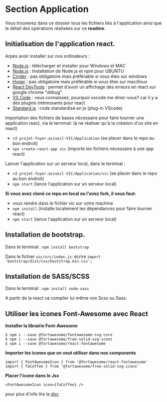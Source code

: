 # Section Application

Vous trouverez dans ce dossier tous les fichiers liés à l'application ainsi que le détail des opérations réalisées sur ce **readme**. 

## Initialisation de l'application react.

Arpès avoir installer sur nos ordinateurs : 

* [Node.js](https://nodejs.org/en/) : télécharger et installer pour Windows et MAC
* [Node.js](https://linuxize.com/post/how-to-install-node-js-on-ubuntu-18.04/#install-node-js-from-the-nodesource-repository) : Installation de Node.js et npm pour UBUNTU
* [Cmder](http://cmder.net/) : pas obligatoire mais préférable si vous êtes sur windows
* [Hyper](https://hyper.is/) : pas obligatoire mais préférable si vous êtes sur mac/linux
* [React DevTools](https://chrome.google.com/webstore/detail/react-developer-tools/fmkadmapgofadopljbjfkapdkoienihi) : permet d'avoir un affichage des erreurs en réact sur google chrome "débug"
* [VS Code](https://code.visualstudio.com/) : vous connaissez, pourquoi vscode me direz-vous? car il y a des plugins intéressants pour react
* [Standard.js](https://standardjs.com/) : code standardisé en js (plug-in VScode)

Importation des fichiers de bases nécessaire pour faire tourner une application react, via le terminal: 
(à ne réaliser qu'à la création d'un site en react)

* `cd projet-foyer-accueil-VIC/Application` (se placer dans le repo au bon endroit)
* `npx create-react-app vic` (importe les fichiers nécessaire à une app react)

Lancer l'application sur un serveur local, dans le terminal : 

* `cd projet-foyer-accueil-VIC/Application/vic` (se placer dans le repo au bon endroit)
* `npm start` (lance l'application sur un serveur local)

**Si vous avez cloné ce repo en local ou l'avez fork, il vous faut:**

* vous rendre dans le fichier vic sur votre machine
* `npm install` (installe localement les dépendances pour faire tourner react)
* `npm start` (lance l'application sur un serveur local)

## Installation de bootstrap.

Dans le terminal : `npm install bootstrap`

Dans le fichier `vic/src/index.js`: écrire `import 'bootstrap/dist/css/bootstrap.min.css';`

## Installation de SASS/SCSS

Dans le terminal : `npm install node-sass`

A partir de la react va compiler lui même vos Scss ou Sass.

## Utiliser les icones Font-Awesome avec React

**Installer la librairie Font-Awesome**

```
$ npm i --save @fortawesome/fontawesome-svg-core
$ npm i --save @fortawesome/free-solid-svg-icons
$ npm i --save @fortawesome/react-fontawesome
```

**Importer les icones que on veut utiliser dans nos components**

```JS
import { FontAwesomeIcon } from '@fortawesome/react-fontawesome'
import { faCoffee } from '@fortawesome/free-solid-svg-icons'
```

**Placer l'icone dans le Jsx**

```JS
<FontAwesomeIcon icon={faCoffee} />
```

pour plus d'info lire la [doc](https://www.npmjs.com/package/@fortawesome/react-fontawesome)

